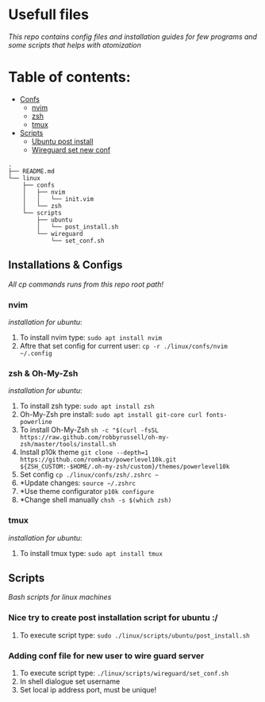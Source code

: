 # Usefull files

_This repo contains config files and installation guides for few programs and some scripts that helps with atomization_

# Table of contents:

- [Confs](#installations--configs)
    - [nvim](#nvim)
    - [zsh](#zsh--oh-my-zsh)
    - [tmux](#tmux)
- [Scripts](#scripts)
    - [Ubuntu post install](#nice-try-to-create-post-installation-script-for-ubuntu-)
    - [Wireguard set new conf](#adding-conf-file-for-new-user-to-wire-guard-server)

```
.
├── README.md
└── linux
    ├── confs
    │   ├── nvim
    │   │   └── init.vim
    │   └── zsh
    └── scripts
        ├── ubuntu
        │   └── post_install.sh
        └── wireguard
            └── set_conf.sh
```

## Installations & Configs

_All cp commands runs from this repo root path!_

### nvim

_installation for ubuntu_:

1. To install nvim type:
   ```sudo apt install nvim```
2. Aftre that set config for current user:
   ```cp -r ./linux/confs/nvim ~/.config```

### zsh & Oh-My-Zsh

_installation for ubuntu_:

1. To install zsh type:
   ```sudo apt install zsh```
2. Oh-My-Zsh pre install:
   ```sudo apt install git-core curl fonts-powerline```
3. To install Oh-My-Zsh
   ```sh -c "$(curl -fsSL https://raw.github.com/robbyrussell/oh-my-zsh/master/tools/install.sh```
4. Install p10k theme
   ```git clone --depth=1 https://github.com/romkatv/powerlevel10k.git ${ZSH_CUSTOM:-$HOME/.oh-my-zsh/custom}/themes/powerlevel10k```
5. Set config
   ```cp ./linux/confs/zsh/.zshrc ~```
6. *Update changes:
   ```source ~/.zshrc```
7. *Use theme configurator
   ```p10k configure```
8. *Change shell manually
   ```chsh -s $(which zsh)```

### tmux

_installation for ubuntu_:

1. To install tmux type:
   ```sudo apt install tmux```

## Scripts

_Bash scripts for linux machines_

### Nice try to create post installation script for ubuntu :/

1. To execute script type:
   ```sudo ./linux/scripts/ubuntu/post_install.sh```

### Adding conf file for new user to wire guard server

1. To execute script type:
   ```./linux/scripts/wireguard/set_conf.sh```
2. In shell dialogue set username
3. Set local ip address port, must be unique!
